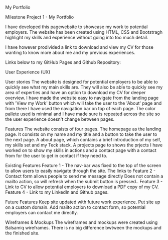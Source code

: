 My Portfolio

Milestone Project 1 - My Portfolio

I have developed this pagewebsite to showcase my work to potential employers. The website has been created using HTML, CSS and Bootstragh highlight my skills and experience without going into too much detail.

I have however prodivided a link to download and view my CV for those wanting to know more about me and my previous experiences. 

Links below to my GitHub Pages and Github Repository:



User Experience (UX)

User stories
The website is designed for potential employers to be able to quickly see what my main skills are. They will also be able to quickly see my area of experties and have an option to download my CV for deeper overview. 
I have made the website easy to navigate from the landing page with 'View my Work' button which will take the user to the 'About' page and from there I have used the navigation bar on top of each page. 
The color pallete used is minimal and I have made sure is repeated across the site so the user experience doesn't change between pages.


Features
The website consists of four pages. The homepage as the landing page. It consists on my name and my title and a button to take the user to the next page. 
A about page, which contains a brief introduction of my self, my skills set and my Teck stack. A projects page to shows the prjects I have worked on to show my skills in actions and a contact page with a contact from for the user to get in contact if they need to. 

Existing Features
Feature 1 - The nav-bar was fixed to the top of the screen to allow users to easily navigate through the site. The links to
Feature 2 - Contact form allows people to send me message directly Does not contain a mailto action, so will refresh when the submit button is pressed..
Feature 3 - Link to CV to allow potential employers to download a PDF copy of my CV.
Feature 4 - Link to my LinkedIn and Github pages.

Future Features
Keep site updated with future work experience.
Put site up on a custom domain.
Add mailto action to contact form, so potential employers can contact me directly.

Wireframes & Mockups
The wireframes and mockups were created using Balsamiq wireframes. There is no big difference bwtween the mockups and the finished site.

